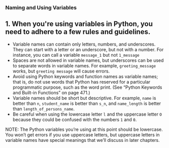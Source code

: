 ### Naming and Using Variables

## 1. When you're using variables in Python, you need to adhere to a few rules and guidelines.

- Variable names can contain only letters, numbers, and underscores. They can start with a letter or an underscore, but not with a number. For instance, you can call a variable `message_1` but not `1_message`
- Spaces are not allowed in variable names, but underscores can be used to separate words in variable names. For example, `greeting_message` works, but `greeting message` will cause errors.
- Avoid using Python keywords and function names as variable names; that is, do not use words that Python has reserved for a particular programmatic purpose, such as the word print. (See “Python Keywords and Built-in Functions” on page 471.)
- Variable names should be short but descriptive. For example, `name` is better than `n`, `student_name` is better than `s_n`, and `name_length` is better than `length_of_persons_name`.
- Be careful when using the lowercase letter `l` and the uppercase letter `O` because they could be confused with the numbers `1` and `0`.

NOTE: The Python variables you’re using at this point should be lowercase. You won’t get errors if you use uppercase letters, but uppercase letters in variable names have special meanings that we’ll discuss in later chapters.
